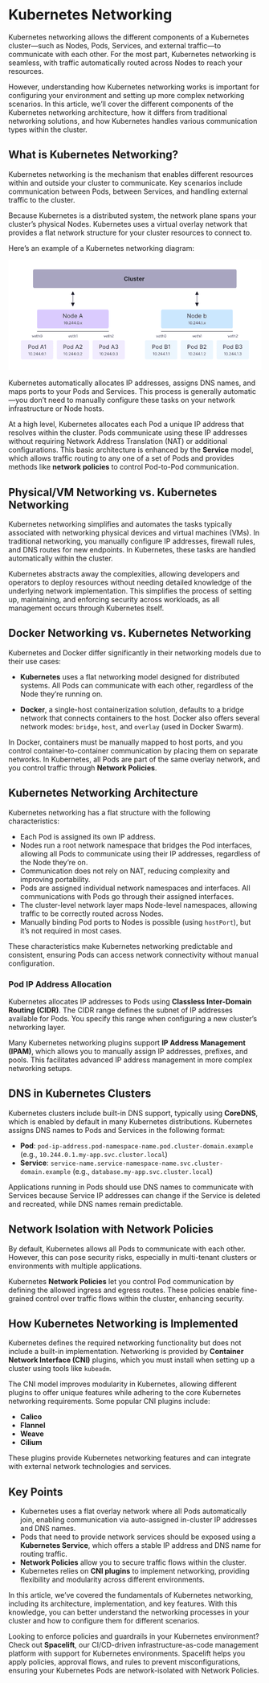 # Kubernetes Networking

Kubernetes networking allows the different components of a Kubernetes cluster—such as Nodes, Pods, Services, and external traffic—to communicate with each other. For the most part, Kubernetes networking is seamless, with traffic automatically routed across Nodes to reach your resources.

However, understanding how Kubernetes networking works is important for configuring your environment and setting up more complex networking scenarios. In this article, we’ll cover the different components of the Kubernetes networking architecture, how it differs from traditional networking solutions, and how Kubernetes handles various communication types within the cluster.

## What is Kubernetes Networking?

Kubernetes networking is the mechanism that enables different resources within and outside your cluster to communicate. Key scenarios include communication between Pods, between Services, and handling external traffic to the cluster.

Because Kubernetes is a distributed system, the network plane spans your cluster’s physical Nodes. Kubernetes uses a virtual overlay network that provides a flat network structure for your cluster resources to connect to.

Here’s an example of a Kubernetes networking diagram:

<p align="center">
  <img src="./files/kubernetes_networking/kubernetes-networking-diagram-example.png" alt="Kubernetes Networking" />
</p>

Kubernetes automatically allocates IP addresses, assigns DNS names, and maps ports to your Pods and Services. This process is generally automatic—you don’t need to manually configure these tasks on your network infrastructure or Node hosts.

At a high level, Kubernetes allocates each Pod a unique IP address that resolves within the cluster. Pods communicate using these IP addresses without requiring Network Address Translation (NAT) or additional configurations. This basic architecture is enhanced by the **Service** model, which allows traffic routing to any one of a set of Pods and provides methods like **network policies** to control Pod-to-Pod communication.

## Physical/VM Networking vs. Kubernetes Networking

Kubernetes networking simplifies and automates the tasks typically associated with networking physical devices and virtual machines (VMs). In traditional networking, you manually configure IP addresses, firewall rules, and DNS routes for new endpoints. In Kubernetes, these tasks are handled automatically within the cluster.

Kubernetes abstracts away the complexities, allowing developers and operators to deploy resources without needing detailed knowledge of the underlying network implementation. This simplifies the process of setting up, maintaining, and enforcing security across workloads, as all management occurs through Kubernetes itself.

## Docker Networking vs. Kubernetes Networking

Kubernetes and Docker differ significantly in their networking models due to their use cases:

- **Kubernetes** uses a flat networking model designed for distributed systems. All Pods can communicate with each other, regardless of the Node they’re running on.
  
- **Docker**, a single-host containerization solution, defaults to a bridge network that connects containers to the host. Docker also offers several network modes: `bridge`, `host`, and `overlay` (used in Docker Swarm).

In Docker, containers must be manually mapped to host ports, and you control container-to-container communication by placing them on separate networks. In Kubernetes, all Pods are part of the same overlay network, and you control traffic through **Network Policies**.

## Kubernetes Networking Architecture

Kubernetes networking has a flat structure with the following characteristics:

- Each Pod is assigned its own IP address.
- Nodes run a root network namespace that bridges the Pod interfaces, allowing all Pods to communicate using their IP addresses, regardless of the Node they’re on.
- Communication does not rely on NAT, reducing complexity and improving portability.
- Pods are assigned individual network namespaces and interfaces. All communications with Pods go through their assigned interfaces.
- The cluster-level network layer maps Node-level namespaces, allowing traffic to be correctly routed across Nodes.
- Manually binding Pod ports to Nodes is possible (using `hostPort`), but it’s not required in most cases.

These characteristics make Kubernetes networking predictable and consistent, ensuring Pods can access network connectivity without manual configuration.

### Pod IP Address Allocation

Kubernetes allocates IP addresses to Pods using **Classless Inter-Domain Routing (CIDR)**. The CIDR range defines the subnet of IP addresses available for Pods. You specify this range when configuring a new cluster’s networking layer.

Many Kubernetes networking plugins support **IP Address Management (IPAM)**, which allows you to manually assign IP addresses, prefixes, and pools. This facilitates advanced IP address management in more complex networking setups.

## DNS in Kubernetes Clusters

Kubernetes clusters include built-in DNS support, typically using **CoreDNS**, which is enabled by default in many Kubernetes distributions. Kubernetes assigns DNS names to Pods and Services in the following format:

- **Pod**: `pod-ip-address.pod-namespace-name.pod.cluster-domain.example` (e.g., `10.244.0.1.my-app.svc.cluster.local`)
- **Service**: `service-name.service-namespace-name.svc.cluster-domain.example` (e.g., `database.my-app.svc.cluster.local`)

Applications running in Pods should use DNS names to communicate with Services because Service IP addresses can change if the Service is deleted and recreated, while DNS names remain predictable.

## Network Isolation with Network Policies

By default, Kubernetes allows all Pods to communicate with each other. However, this can pose security risks, especially in multi-tenant clusters or environments with multiple applications. 

Kubernetes **Network Policies** let you control Pod communication by defining the allowed ingress and egress routes. These policies enable fine-grained control over traffic flows within the cluster, enhancing security.

## How Kubernetes Networking is Implemented

Kubernetes defines the required networking functionality but does not include a built-in implementation. Networking is provided by **Container Network Interface (CNI)** plugins, which you must install when setting up a cluster using tools like `kubeadm`.

The CNI model improves modularity in Kubernetes, allowing different plugins to offer unique features while adhering to the core Kubernetes networking requirements. Some popular CNI plugins include:

- **Calico**
- **Flannel**
- **Weave**
- **Cilium**

These plugins provide Kubernetes networking features and can integrate with external network technologies and services.

## Key Points

- Kubernetes uses a flat overlay network where all Pods automatically join, enabling communication via auto-assigned in-cluster IP addresses and DNS names.
- Pods that need to provide network services should be exposed using a **Kubernetes Service**, which offers a stable IP address and DNS name for routing traffic.
- **Network Policies** allow you to secure traffic flows within the cluster.
- Kubernetes relies on **CNI plugins** to implement networking, providing flexibility and modularity across different environments.

In this article, we’ve covered the fundamentals of Kubernetes networking, including its architecture, implementation, and key features. With this knowledge, you can better understand the networking processes in your cluster and how to configure them for different scenarios.

Looking to enforce policies and guardrails in your Kubernetes environment? Check out **Spacelift**, our CI/CD-driven infrastructure-as-code management platform with support for Kubernetes environments. Spacelift helps you apply policies, approval flows, and rules to prevent misconfigurations, ensuring your Kubernetes Pods are network-isolated with Network Policies.
